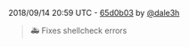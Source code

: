 2018/09/14 20:59 UTC - [65d0b03](https://github.com/hassio-addons/addon-nut/commit/65d0b03fe940c4fa5b8bb70f12609b882bcbc2b5) by [@dale3h](https://github.com/dale3h)
> 🚑 Fixes shellcheck errors 

